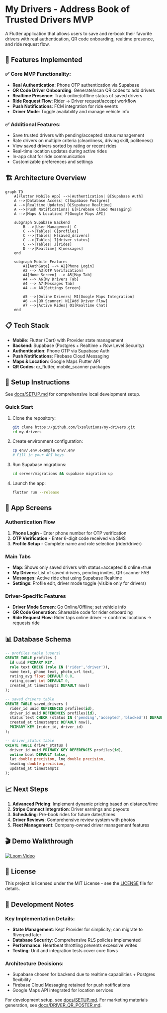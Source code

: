 










# My Drivers - Address Book of Trusted Drivers MVP

A Flutter application that allows users to save and re-book their favorite drivers with real authentication, QR code onboarding, realtime presence, and ride request flow.

## 🚀 Features Implemented

### ✅ Core MVP Functionality:
- **Real Authentication**: Phone OTP authentication via Supabase
- **QR Code Driver Onboarding**: Generate/scan QR codes to add drivers
- **Realtime Presence**: Track online/offline status of saved drivers
- **Ride Request Flow**: Rider → Driver request/accept workflow
- **Push Notifications**: FCM integration for ride events
- **Driver Mode**: Toggle availability and manage vehicle info

### ✅ Additional Features:
- Save trusted drivers with pending/accepted status management
- Rate drivers on multiple criteria (cleanliness, driving skill, politeness)
- View saved drivers sorted by rating or recent rides
- Real-time location updates during active rides
- In-app chat for ride communication
- Customizable preferences and settings

## 🏗️ Architecture Overview

```mermaid
graph TD
    A[Flutter Mobile App] -->|Authentication| B[Supabase Auth]
    A -->|Database Access| C[Supabase Postgres]
    A -->|Realtime Updates| D[Supabase Realtime]
    A -->|Push Notifications| E[Firebase Cloud Messaging]
    A -->|Maps & Location| F[Google Maps API]

    subgraph Supabase Backend
        B -->|User Management| C
        C -->|Tables| G[profiles]
        C -->|Tables| H[saved_drivers]
        C -->|Tables| I[driver_status]
        C -->|Tables| J[rides]
        D -->|Realtime| K[messages]
    end

    subgraph Mobile Features
        A1[AuthGate] --> A2[Phone Login]
        A2 --> A3[OTP Verification]
        A4[Home Screen] --> A5[Map Tab]
        A4 --> A6[My Drivers Tab]
        A4 --> A7[Messages Tab]
        A4 --> A8[Settings Screen]

        A5 -->|Online Drivers| M1[Google Maps Integration]
        A6 -->|QR Scanner| N1[Add Driver Flow]
        A7 -->|Active Rides| O1[Realtime Chat]
    end
```

## 📋 Tech Stack

- **Mobile**: Flutter (Dart) with Provider state management
- **Backend**: Supabase (Postgres + Realtime + Row Level Security)
- **Authentication**: Phone OTP via Supabase Auth
- **Push Notifications**: Firebase Cloud Messaging
- **Maps & Location**: Google Maps Flutter API
- **QR Codes**: qr_flutter, mobile_scanner packages

## 🔧 Setup Instructions

See [docs/SETUP.md](docs/SETUP.md) for comprehensive local development setup.

### Quick Start

1. Clone the repository:
   ```bash
   git clone https://github.com/lxsolutions/my-drivers.git
   cd my-drivers
   ```

2. Create environment configuration:
   ```bash
   cp env/.env.example env/.env
   # Fill in your API keys
   ```

3. Run Supabase migrations:
   ```bash
   cd server/migrations && supabase migration up
   ```

4. Launch the app:
   ```bash
   flutter run --release
   ```

## 📱 App Screens

### Authentication Flow
1. **Phone Login** - Enter phone number for OTP verification
2. **OTP Verification** - Enter 6-digit code received via SMS
3. **Profile Setup** - Complete name and role selection (rider/driver)

### Main Tabs
- **Map**: Shows only saved drivers with status=accepted & online=true
- **My Drivers**: List of saved drivers, pending invites, QR scanner FAB
- **Messages**: Active ride chat using Supabase Realtime
- **Settings**: Profile edit, driver mode toggle (visible only for drivers)

### Driver-Specific Features
- **Driver Mode Screen**: Go Online/Offline; set vehicle info
- **QR Code Generation**: Shareable code for rider onboarding
- **Ride Request Flow**: Rider taps online driver → confirms locations → requests ride

## 📊 Database Schema

```sql
-- profiles table (users)
CREATE TABLE profiles (
  id uuid PRIMARY KEY,
  role text CHECK (role IN ('rider','driver')),
  name text, phone text, photo_url text,
  rating_avg float DEFAULT 0.0,
  rating_count int DEFAULT 0,
  created_at timestamptz DEFAULT now()
);

-- saved_drivers table
CREATE TABLE saved_drivers (
  rider_id uuid REFERENCES profiles(id),
  driver_id uuid REFERENCES profiles(id),
  status text CHECK (status IN ('pending','accepted','blocked')) DEFAULT 'pending',
  created_at timestamptz DEFAULT now(),
  PRIMARY KEY (rider_id, driver_id)
);

-- driver_status table
CREATE TABLE driver_status (
  driver_id uuid PRIMARY KEY REFERENCES profiles(id),
  online bool DEFAULT false,
  lat double precision, lng double precision,
  heading double precision,
  updated_at timestamptz
);
```

## 📈 Next Steps

1. **Advanced Pricing**: Implement dynamic pricing based on distance/time
2. **Stripe Connect Integration**: Driver earnings and payouts
3. **Scheduling**: Pre-book rides for future dates/times
4. **Driver Reviews**: Comprehensive review system with photos
5. **Fleet Management**: Company-owned driver management features

## 🎬 Demo Walkthrough

[![Loom Video](https://img.youtube.com/vi/EXAMPLE/0.jpg)](https://www.loom.com/share/EXAMPLE)

## 📝 License

This project is licensed under the MIT License - see the [LICENSE](LICENSE) file for details.

## 🔧 Development Notes

### Key Implementation Details:
- **State Management**: Kept Provider for simplicity; can migrate to Riverpod later
- **Database Security**: Comprehensive RLS policies implemented
- **Performance**: Heartbeat throttling prevents excessive writes
- **Testing**: Unit and integration tests cover core flows

### Architecture Decisions:
- Supabase chosen for backend due to realtime capabilities + Postgres flexibility
- Firebase Cloud Messaging retained for push notifications
- Google Maps API integrated for location services

For development setup, see [docs/SETUP.md](docs/SETUP.md). For marketing materials generation, see [docs/DRIVER_QR_POSTER.md](docs/DRIVER_QR_POSTER.md).











